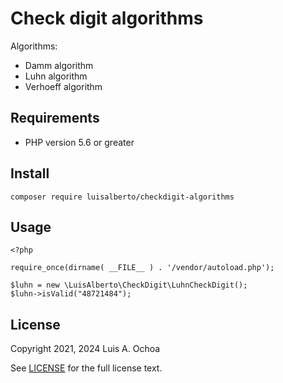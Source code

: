 # Check digit algorithms

Algorithms:

* Damm algorithm
* Luhn algorithm
* Verhoeff algorithm

## Requirements

* PHP version 5.6 or greater

## Install

    composer require luisalberto/checkdigit-algorithms

## Usage

    <?php
    
    require_once(dirname( __FILE__ ) . '/vendor/autoload.php');

    $luhn = new \LuisAlberto\CheckDigit\LuhnCheckDigit();
    $luhn->isValid("48721484");

## License

Copyright 2021, 2024 Luis A. Ochoa

See [LICENSE](LICENSE) for the full license text.
